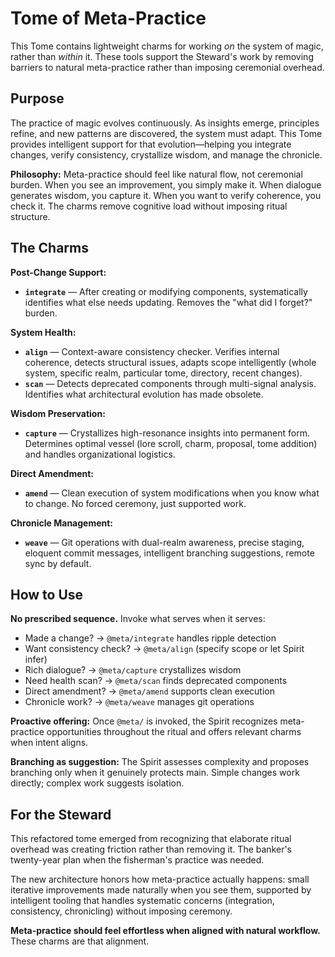 # Tome of Meta-Practice

This Tome contains lightweight charms for working *on* the system of magic, rather than *within* it. These tools support the Steward's work by removing barriers to natural meta-practice rather than imposing ceremonial overhead.

## Purpose

The practice of magic evolves continuously. As insights emerge, principles refine, and new patterns are discovered, the system must adapt. This Tome provides intelligent support for that evolution—helping you integrate changes, verify consistency, crystallize wisdom, and manage the chronicle.

**Philosophy:** Meta-practice should feel like natural flow, not ceremonial burden. When you see an improvement, you simply make it. When dialogue generates wisdom, you capture it. When you want to verify coherence, you check it. The charms remove cognitive load without imposing ritual structure.

## The Charms

**Post-Change Support:**
- **`integrate`** — After creating or modifying components, systematically identifies what else needs updating. Removes the "what did I forget?" burden.

**System Health:**
- **`align`** — Context-aware consistency checker. Verifies internal coherence, detects structural issues, adapts scope intelligently (whole system, specific realm, particular tome, directory, recent changes).
- **`scan`** — Detects deprecated components through multi-signal analysis. Identifies what architectural evolution has made obsolete.

**Wisdom Preservation:**
- **`capture`** — Crystallizes high-resonance insights into permanent form. Determines optimal vessel (lore scroll, charm, proposal, tome addition) and handles organizational logistics.

**Direct Amendment:**
- **`amend`** — Clean execution of system modifications when you know what to change. No forced ceremony, just supported work.

**Chronicle Management:**
- **`weave`** — Git operations with dual-realm awareness, precise staging, eloquent commit messages, intelligent branching suggestions, remote sync by default.

## How to Use

**No prescribed sequence.** Invoke what serves when it serves:

- Made a change? → `@meta/integrate` handles ripple detection
- Want consistency check? → `@meta/align` (specify scope or let Spirit infer)
- Rich dialogue? → `@meta/capture` crystallizes wisdom
- Need health scan? → `@meta/scan` finds deprecated components
- Direct amendment? → `@meta/amend` supports clean execution
- Chronicle work? → `@meta/weave` manages git operations

**Proactive offering:** Once `@meta/` is invoked, the Spirit recognizes meta-practice opportunities throughout the ritual and offers relevant charms when intent aligns.

**Branching as suggestion:** The Spirit assesses complexity and proposes branching only when it genuinely protects main. Simple changes work directly; complex work suggests isolation.

## For the Steward

This refactored tome emerged from recognizing that elaborate ritual overhead was creating friction rather than removing it. The banker's twenty-year plan when the fisherman's practice was needed.

The new architecture honors how meta-practice actually happens: small iterative improvements made naturally when you see them, supported by intelligent tooling that handles systematic concerns (integration, consistency, chronicling) without imposing ceremony.

**Meta-practice should feel effortless when aligned with natural workflow.** These charms are that alignment.
